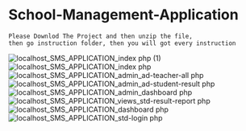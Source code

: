 
# School-Management-Application
```
Please Downlod The Project and then unzip the file, 
then go instruction folder, then you will got every instruction
```
![localhost_SMS_APPLICATION_index php (1)](https://user-images.githubusercontent.com/72243025/161059124-77187162-9fac-4c9c-bd1f-925b88056449.png)
![localhost_SMS_APPLICATION_index php](https://user-images.githubusercontent.com/72243025/161059133-931bfdcb-9b0e-4352-9e11-142b245e325f.png)
![localhost_SMS_APPLICATION_admin_ad-teacher-all php](https://user-images.githubusercontent.com/72243025/161059143-60ad58a9-c8fa-4f98-982a-7084ca6676ee.png)
![localhost_SMS_APPLICATION_admin_ad-student-result php](https://user-images.githubusercontent.com/72243025/161059145-7a3a8db3-a37e-4cfb-8498-3fdf65e9c3f5.png)
![localhost_SMS_APPLICATION_admin_dashboard php](https://user-images.githubusercontent.com/72243025/161059146-994a82e4-1dea-47e3-aa6c-e055567c7484.png)
![localhost_SMS_APPLICATION_views_std-result-report php](https://user-images.githubusercontent.com/72243025/161059155-73ec3203-83f5-4df7-a8d8-bd5506ae445d.png)
![localhost_SMS_APPLICATION_dashboard php](https://user-images.githubusercontent.com/72243025/161059158-383b729f-1a56-4a63-9f1e-18a133afc972.png)
![localhost_SMS_APPLICATION_std-login php](https://user-images.githubusercontent.com/72243025/161059172-efbf30a6-573d-4274-b2b7-41358f718604.png)
